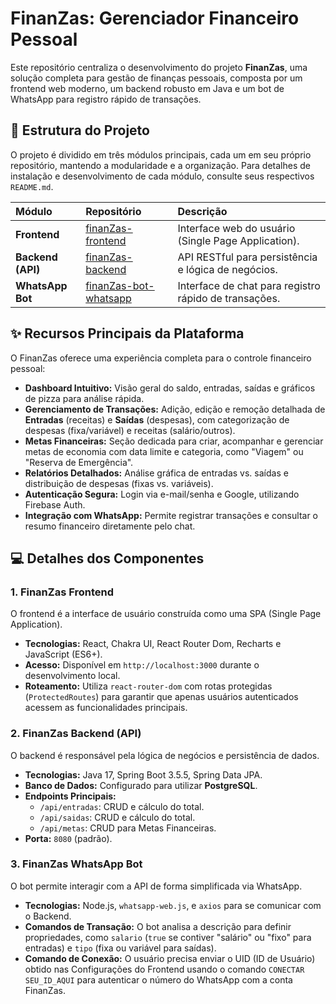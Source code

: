 # FinanZas: Gerenciador Financeiro Pessoal

Este repositório centraliza o desenvolvimento do projeto **FinanZas**, uma solução completa para gestão de finanças pessoais, composta por um frontend web moderno, um backend robusto em Java e um bot de WhatsApp para registro rápido de transações.

## 🔗 Estrutura do Projeto

O projeto é dividido em três módulos principais, cada um em seu próprio repositório, mantendo a modularidade e a organização. Para detalhes de instalação e desenvolvimento de cada módulo, consulte seus respectivos `README.md`.

| Módulo | Repositório | Descrição |
| :--- | :--- | :--- |
| **Frontend** | [finanZas-frontend](https://github.com/fpsmount/finanZas-frontend) | Interface web do usuário (Single Page Application). |
| **Backend (API)** | [finanZas-backend](https://github.com/fpsmount/finanZas-backend) | API RESTful para persistência e lógica de negócios. |
| **WhatsApp Bot** | [finanZas-bot-whatsapp](https://github.com/fpsmount/finanZas-bot-whatsapp) | Interface de chat para registro rápido de transações. |

## ✨ Recursos Principais da Plataforma

O FinanZas oferece uma experiência completa para o controle financeiro pessoal:

* **Dashboard Intuitivo:** Visão geral do saldo, entradas, saídas e gráficos de pizza para análise rápida.
* **Gerenciamento de Transações:** Adição, edição e remoção detalhada de **Entradas** (receitas) e **Saídas** (despesas), com categorização de despesas (fixa/variável) e receitas (salário/outros).
* **Metas Financeiras:** Seção dedicada para criar, acompanhar e gerenciar metas de economia com data limite e categoria, como "Viagem" ou "Reserva de Emergência".
* **Relatórios Detalhados:** Análise gráfica de entradas vs. saídas e distribuição de despesas (fixas vs. variáveis).
* **Autenticação Segura:** Login via e-mail/senha e Google, utilizando Firebase Auth.
* **Integração com WhatsApp:** Permite registrar transações e consultar o resumo financeiro diretamente pelo chat.

## 💻 Detalhes dos Componentes

### 1. FinanZas Frontend

O frontend é a interface de usuário construída como uma SPA (Single Page Application).
* **Tecnologias:** React, Chakra UI, React Router Dom, Recharts e JavaScript (ES6+).
* **Acesso:** Disponível em `http://localhost:3000` durante o desenvolvimento local.
* **Roteamento:** Utiliza `react-router-dom` com rotas protegidas (`ProtectedRoutes`) para garantir que apenas usuários autenticados acessem as funcionalidades principais.

### 2. FinanZas Backend (API)

O backend é responsável pela lógica de negócios e persistência de dados.
* **Tecnologias:** Java 17, Spring Boot 3.5.5, Spring Data JPA.
* **Banco de Dados:** Configurado para utilizar **PostgreSQL**.
* **Endpoints Principais:**
    * `/api/entradas`: CRUD e cálculo do total.
    * `/api/saidas`: CRUD e cálculo do total.
    * `/api/metas`: CRUD para Metas Financeiras.
* **Porta:** `8080` (padrão).

### 3. FinanZas WhatsApp Bot

O bot permite interagir com a API de forma simplificada via WhatsApp.
* **Tecnologias:** Node.js, `whatsapp-web.js`, e `axios` para se comunicar com o Backend.
* **Comandos de Transação:** O bot analisa a descrição para definir propriedades, como `salario` (`true` se contiver "salário" ou "fixo" para entradas) e `tipo` (fixa ou variável para saídas).
* **Comando de Conexão:** O usuário precisa enviar o UID (ID de Usuário) obtido nas Configurações do Frontend usando o comando `CONECTAR SEU_ID_AQUI` para autenticar o número do WhatsApp com a conta FinanZas.
